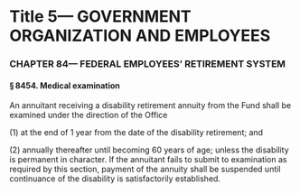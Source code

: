 
# Title 5— GOVERNMENT ORGANIZATION AND EMPLOYEES
### CHAPTER 84— FEDERAL EMPLOYEES’ RETIREMENT SYSTEM
#### § 8454. Medical examination

An annuitant receiving a disability retirement annuity from the Fund shall be examined under the direction of the Office

(1) at the end of 1 year from the date of the disability retirement; and

(2) annually thereafter until becoming 60 years of age; unless the disability is permanent in character. If the annuitant fails to submit to examination as required by this section, payment of the annuity shall be suspended until continuance of the disability is satisfactorily established.
